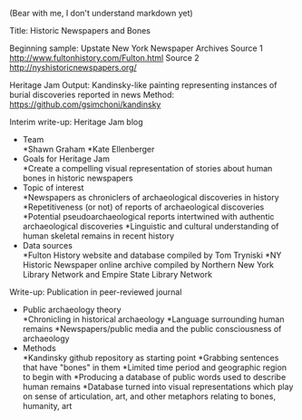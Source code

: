(Bear with me, I don't understand markdown yet)

Title: Historic Newspapers and Bones

Beginning sample: Upstate New York Newspaper Archives
Source 1 http://www.fultonhistory.com/Fulton.html
Source 2 http://nyshistoricnewspapers.org/

Heritage Jam Output: Kandinsky-like painting representing instances of burial discoveries reported in news
Method: https://github.com/gsimchoni/kandinsky

Interim write-up: Heritage Jam blog
<ul>
<li>Team</li>
*Shawn Graham
*Kate Ellenberger
<li>Goals for Heritage Jam</li>
*Create a compelling visual representation of stories about human bones in historic newspapers
<li>Topic of interest</li>
*Newspapers as chroniclers of archaeological discoveries in history
*Repetitiveness (or not) of reports of archaeological discoveries
*Potential pseudoarchaeological reports intertwined with authentic archaeological discoveries
*Linguistic and cultural understanding of human skeletal remains in recent history
<li>Data sources</li>
*Fulton History website and database compiled by Tom Tryniski
*NY Historic Newspaper online archive compiled by Northern New York Library Network and Empire State Library Network
</ul>

Write-up: Publication in peer-reviewed journal
<ul>
<li>Public archaeology theory</li>
*Chronicling in historical archaeology
*Language surrounding human remains
*Newspapers/public media and the public consciousness of archaeology
<li>Methods</li> 
*Kandinsky github repository as starting point
*Grabbing sentences that have "bones" in them
*Limited time period and geographic region to begin with
*Producing a database of public words used to describe human remains
*Database turned into visual representations which play on sense of articulation, art, and other metaphors relating to bones, humanity, art
</ul>
